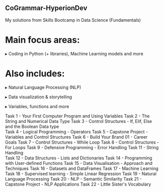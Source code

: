## CoGrammar-HyperionDev

My solutions from Skills Bootcamp in Data Science (Fundamentals)

# Main focus areas:

▸ Coding in Python (+ libraries),
   Machine Learning models 
   and more

# Also includes:

▸ Natural Language Processing (NLP)

▸ Data visualization & storytelling

▸ Variables, functions and more

Task 1 - Your First Computer Program and Using Variables
Task 2 - The String and Numerical Data Type
Task 3 - Control Structures - If, Elif, Else and the Boolean Data type	
Task 4 - Logical Programming - Operators
Task 5 - Capstone Project - Variables and Control Structures
Task 6 - Build Your Brand 01 - Career Goals
Task 7 - Control Structures - While Loop
Task 8 - Control Structures - For Loops	
Task 9 - Defensive Programming - Error Handling
Task 11 - String Handling	
Task 12 - Data Structures - Lists and Dictionaries 
Task 14 - Programming with User-defined Functions
Task 15 - Data Visualisation - Approach and Techniques
Task 16 - Datasets and DataFrames
Task 17 - Machine Learning
Task 18 - Supervised learning - Simple Linear Regression
Task 19 - Natural Language Processing
Task 20 - NLP - Semantic Similarity
Task 21 - Capstone Project - NLP Applications
Task 22 - Little Sister's Vocabulary

